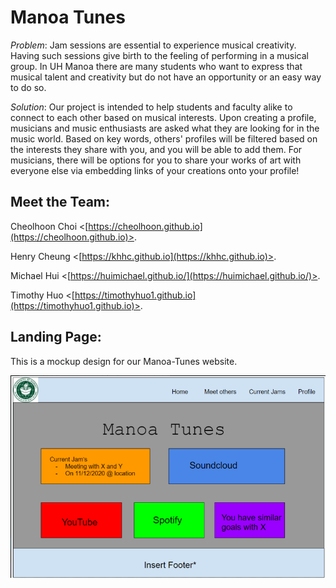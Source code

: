 # Manoa Tunes 

_Problem_: Jam sessions are essential to experience musical creativity. Having such sessions give birth to the feeling of performing in a musical group. In UH Manoa there are many students who want to express that musical talent and creativity but do not have an opportunity or an easy way to do so.

_Solution_: Our project is intended to help students and faculty alike to connect to each other based on musical interests. Upon creating a profile, musicians and music enthusiasts are asked what they are looking for in the music world. Based on key words, others' profiles will be filtered based on the interests they share with you, and you will be able to add them. For musicians, there will be options for you to share your works of art with everyone else via embedding links of your creations onto your profile!

## Meet the Team:

Cheolhoon Choi <[https://cheolhoon.github.io](https://cheolhoon.github.io)>. <br />

Henry Cheung <[https://khhc.github.io](https://khhc.github.io)>. <br />

Michael Hui <[https://huimichael.github.io/](https://huimichael.github.io/)>. <br />

Timothy Huo <[https://timothyhuo1.github.io](https://timothyhuo1.github.io)>. <br />

## Landing Page:
This is a mockup design for our Manoa-Tunes website.

<img src="images/Mockup3.png">
